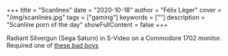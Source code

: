 +++
title = "Scanlines"
date = "2020-10-18"
author = "Félix Léger"
cover = "/img/scanlines.jpg"
tags = ["gaming"]
keywords = [""]
description = "Scanline porn of the day"
showFullContent = false
+++

Radiant Silvergun (Sega Saturn) in S-Video on a Commodore 1702 monitor. Required one of [these bad
boys](http://herculesworkshop.com/cgi-bin/p/awtp-product.cgi?d=hercules-workshop&item=80586)
